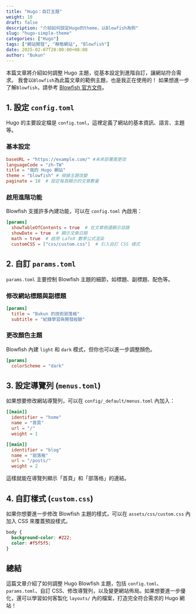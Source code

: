 ```yaml
---
title: "Hugo：自訂主題"
weight: 10
draft: false
description: "介紹如何設定Hugo的theme，以Blowfish為例"
slug: "hugo-simple-theme"
categories: ["Hugo"]
tags: ["網站開發", "靜態網站", "Blowfish"]
date: 2025-02-07T20:00:00+08:00
author: "Bukun"
---
```


本篇文章將介紹如何調整 Hugo 主題，從基本設定到進階自訂，讓網站符合需求。
我會以`Blowfish`為此篇文章的範例主題，也是我正在使用的！
如果想進一步了解`Blowfish`，請參考 [Blowfish 官方文件](https://blowfish.page/)。

## 1. 設定 `config.toml`

Hugo 的主要設定檔是 `config.toml`，這裡定義了網站的基本資訊、語言、主題等。

### **基本設定**

```toml
baseURL = "https://example.com/" #未來部署需更改
languageCode = "zh-TW"
title = "我的 Hugo 網站"
theme = "blowfish" # 根據主題改變
paginate = 10  # 設定每頁顯示的文章數量
```

### **啟用進階功能**

Blowfish 支援許多內建功能，可以在 `config.toml` 內啟用：

```toml
[params]
  showTableOfContents = true  # 在文章側邊顯示目錄
  showDate = true  # 顯示文章日期
  math = true  # 啟用 LaTeX 數學公式渲染
  customCSS = ["css/custom.css"]  # 引入自訂 CSS 樣式
```

## 2. 自訂 `params.toml`

`params.toml` 主要控制 Blowfish 主題的細節，如標題、副標題、配色等。

### **修改網站標題與副標題**

```toml
[params]
  title = "Bukun 的技術部落格"
  subtitle = "紀錄學習與開發經驗"
```

### **更改顏色主題**

Blowfish 內建 `light` 和 `dark` 模式，但你也可以進一步調整顏色。

```toml
[params]
  colorScheme = "dark"
```

## 3. 設定導覽列 (`menus.toml`)

如果想要修改網站導覽列，可以在 `config/_default/menus.toml` 內加入：

```toml
[[main]]
  identifier = "home"
  name = "首頁"
  url = "/"
  weight = 1

[[main]]
  identifier = "blog"
  name = "部落格"
  url = "/posts/"
  weight = 2
```

這樣就能在導覽列顯示「首頁」和「部落格」的連結。

## 4. 自訂樣式 (`custom.css`)

如果你想要進一步修改 Blowfish 主題的樣式，可以在 `assets/css/custom.css` 內加入 CSS 來覆蓋預設樣式。

```css
body {
  background-color: #222;
  color: #f5f5f5;
}
```

## 總結

這篇文章介紹了如何調整 Hugo Blowfish 主題，包括 `config.toml`、`params.toml`、自訂 CSS、修改導覽列，以及變更網站佈局。如果想要進一步優化，還可以學習如何客製化 `layouts/` 內的檔案，打造完全符合需求的 Hugo 網站！
